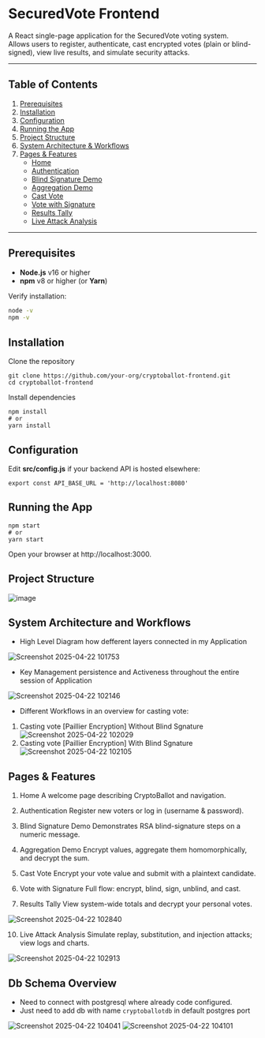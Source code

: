 # SecuredVote Frontend

A React single-page application for the SecuredVote voting system.  
Allows users to register, authenticate, cast encrypted votes (plain or blind-signed), view live results, and simulate security attacks.

---

## Table of Contents

1. [Prerequisites](#prerequisites)  
2. [Installation](#installation)  
3. [Configuration](#configuration)  
4. [Running the App](#running-the-app)  
5. [Project Structure](#project-structure)  
6. [System Architecture & Workflows](#system-architecture-and-workflows)
7. [Pages & Features](#pages--features)  
   - [Home](#1-home)  
   - [Authentication](#2-authentication)  
   - [Blind Signature Demo](#3-blind-signature-demo)  
   - [Aggregation Demo](#4-aggregation-demo)  
   - [Cast Vote](#5-cast-vote)  
   - [Vote with Signature](#6-vote-with-signature)  
   - [Results Tally](#7-results-tally)  
   - [Live Attack Analysis](#8-live-attack-analysis)  

---

## Prerequisites

- **Node.js** v16 or higher  
- **npm** v8 or higher (or **Yarn**)

Verify installation:
```bash
node -v
npm -v
```
## Installation
Clone the repository

```
git clone https://github.com/your-org/cryptoballot-frontend.git
cd cryptoballot-frontend
```

Install dependencies
```
npm install
# or
yarn install
```

## Configuration
Edit **src/config.js** if your backend API is hosted elsewhere:
```
export const API_BASE_URL = 'http://localhost:8080'
```

## Running the App
```
npm start
# or
yarn start
```
Open your browser at http://localhost:3000.

## Project Structure

![image](https://github.com/user-attachments/assets/c4dbcee8-c0e4-4cb0-bb9a-9b14991714e1)


## System Architecture and Workflows

- High Level Diagram how defferent layers connected in my Application

![Screenshot 2025-04-22 101753](https://github.com/user-attachments/assets/0ea23dcf-0cd9-4139-84e8-581fb75ff7ee)

- Key Management persistence and Activeness throughout the entire session of Application

![Screenshot 2025-04-22 102146](https://github.com/user-attachments/assets/72f0a293-f7bb-4d8c-bae9-d04a8c6c2250)

- Different Workflows in an overview for casting vote:

1. Casting vote [Paillier Encryption] Without Blind Sgnature
![Screenshot 2025-04-22 102029](https://github.com/user-attachments/assets/db0ba013-41cd-4aeb-a3b5-067a75120a57)
2. Casting vote [Paillier Encryption] With Blind Sgnature
![Screenshot 2025-04-22 102105](https://github.com/user-attachments/assets/2d69a800-67a1-4c36-8b0d-dddfe49dc611)

## Pages & Features

1. Home
A welcome page describing CryptoBallot and navigation.

3. Authentication
Register new voters or log in (username & password).

4. Blind Signature Demo
Demonstrates RSA blind-signature steps on a numeric message.

5. Aggregation Demo
Encrypt values, aggregate them homomorphically, and decrypt the sum.

6. Cast Vote
Encrypt your vote value and submit with a plaintext candidate.

7. Vote with Signature
Full flow: encrypt, blind, sign, unblind, and cast.

8. Results Tally
View system-wide totals and decrypt your personal votes.

![Screenshot 2025-04-22 102840](https://github.com/user-attachments/assets/934a694e-97f8-463f-b801-0e9636b771ec)

10. Live Attack Analysis
Simulate replay, substitution, and injection attacks; view logs and charts.

![Screenshot 2025-04-22 102913](https://github.com/user-attachments/assets/143a5c06-d7b6-451e-acf7-897839c3ff98)


## Db Schema Overview

- Need to connect with postgresql where already code configured.
- Just need to add db with name `cryptoballotdb` in default postgres port 

![Screenshot 2025-04-22 104041](https://github.com/user-attachments/assets/21f40114-779c-4b23-8e26-a688769fc5a1)
![Screenshot 2025-04-22 104101](https://github.com/user-attachments/assets/f3090798-8e97-47a7-bd6e-12f00baf854e)


